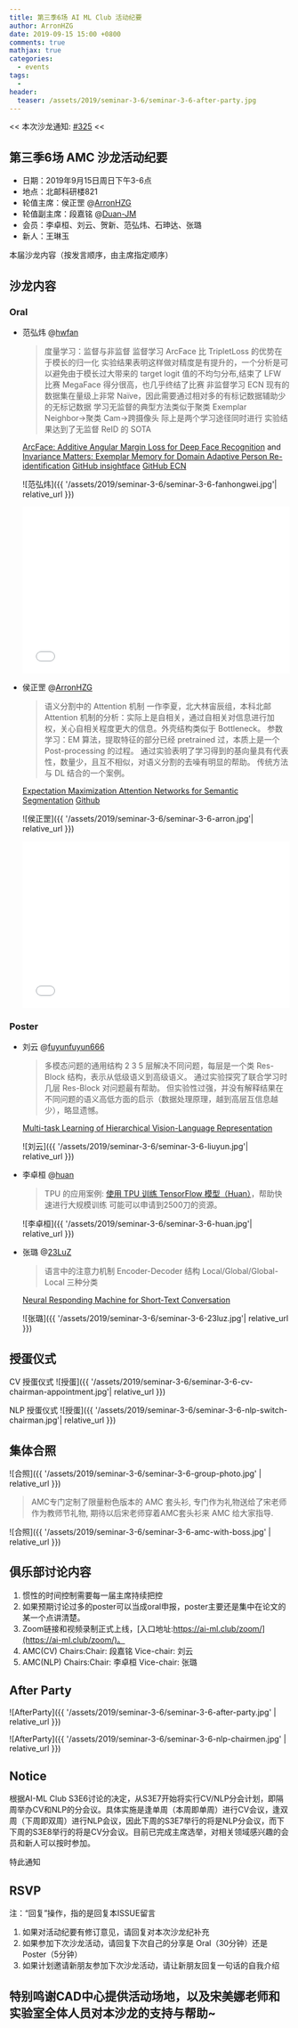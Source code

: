 ```yaml
---
title: 第三季6场 AI ML Club 活动纪要
author: ArronHZG
date: 2019-09-15 15:00 +0800
comments: true
mathjax: true
categories: 
  - events
tags:
  - 
header:
  teaser: /assets/2019/seminar-3-6/seminar-3-6-after-party.jpg
---
```


<< 本次沙龙通知: [#325](https://github.com/BUPT/ai-ml.club/issues/325)  <<

## 第三季6场 AMC 沙龙活动纪要

- 日期：2019年9月15日周日下午3-6点
- 地点：北邮科研楼821
- 轮值主席：侯正罡 @[ArronHZG](https://github.com/ArronHZG)
- 轮值副主席：段嘉铭 @[Duan-JM](https://github.com/Duan-JM)
- 会员：李卓桓、刘云、贺新、范弘炜、石珅达、张璐
- 新人：王琳玉

本届沙龙内容（按发言顺序，由主席指定顺序）

## 沙龙内容

### Oral

- 范弘炜 @[hwfan](https://github.com/hwfan)

   >度量学习：监督与非监督
   >监督学习 ArcFace 比 TripletLoss 的优势在于模长的归一化
   >实验结果表明这样做对精度是有提升的，一个分析是可以避免由于模长过大带来的 target logit 值的不均匀分布,结束了 LFW 比赛
   >MegaFace 得分很高，也几乎终结了比赛
   >非监督学习 ECN
   >现有的数据集在量级上非常 Naïve，因此需要通过相对多的有标记数据辅助少的无标记数据
   >学习无监督的典型方法类似于聚类
   >Exemplar Neighbor→聚类
   >Cam→跨摄像头
   >际上是两个学习途径同时进行
   >实验结果达到了无监督 ReID 的 SOTA

  [ArcFace: Additive Angular Margin Loss for Deep Face Recognition](https://arxiv.org/abs/1801.07698)  and [Invariance Matters: Exemplar Memory for Domain Adaptive Person Re-identification](https://arxiv.org/abs/1904.01990)
  [GitHub insightface](https://github.com/deepinsight/insightface)
  [GitHub ECN](https://github.com/zhunzhong07/ECN)

    ![范弘炜]({{ '/assets/2019/seminar-3-6/seminar-3-6-fanhongwei.jpg'| relative_url }})

  <div class="zoom-container" style="
      position: relative;
      padding-bottom:56.25%;
      padding-top:30px;
      height:0;
      overflow:hidden;
  ">
    <iframe
      src='{{ '/assets/js/viewer-js/' | relative_url }}#{{ '/assets/2019/seminar-3-6/deep-metric-learning-report.pdf' | relative_url }}'
      width='560'
      height='315'
      allowfullscreen
      webkitallowfullscreen
      frameborder="0"
      style="
        position: absolute;
        top:0;
        left:0;
        width:100%;
        height:100%;
      "
    ></iframe>
  </div>
  
- 侯正罡 @[ArronHZG](https://github.com/ArronHZG)

  >语义分割中的 Attention 机制
  >一作李夏，北大林宙辰组，本科北邮
  >Attention 机制的分析：实际上是自相关，通过自相关对信息进行加权，关心自相关程度更大的信息。外壳结构类似于 Bottleneck。
  >参数学习：EM 算法，提取特征的部分已经 pretrained 过，本质上是一个 Post-processing 的过程。
  >通过实验表明了学习得到的基向量具有代表性，数量少，且互不相似，对语义分割的去噪有明显的帮助。
  >传统方法与 DL 结合的一个案例。
  
  [Expectation Maximization Attention Networks for Semantic Segmentation](https://arxiv.org/abs/1907.13426)
  [Github](https://xialipku.github.io/EMANet)

  ![侯正罡]({{ '/assets/2019/seminar-3-6/seminar-3-6-arron.jpg'| relative_url }})

  <div class="zoom-container" style="
      position: relative;
      padding-bottom:56.25%;
      padding-top:30px;
      height:0;
      overflow:hidden;
  ">
    <iframe
      src='{{ '/assets/js/viewer-js/' | relative_url }}#{{ '/assets/2019/seminar-3-6/em.pdf' | relative_url }}'
      width='560'
      height='315'
      allowfullscreen
      webkitallowfullscreen
      frameborder="0"
      style="
        position: absolute;
        top:0;
        left:0;
        width:100%;
        height:100%;
      "
    ></iframe>
  </div>

### Poster

- 刘云 @[fuyunfuyun666](https://github.com/fuyunfuyun666)
  
  >多模态问题的通用结构
  >2 3 5 层解决不同问题，每层是一个类 Res-Block 结构，表示从低级语义到高级语义。
  >通过实验探究了联合学习时几层 Res-Block 对问题最有帮助。
  >但实验性过强，并没有解释结果在不同问题的语义高低方面的启示（数据处理原理，越到高层互信息越少），略显遗憾。

  [Multi-task Learning of Hierarchical Vision-Language Representation](https://arxiv.org/pdf/1812.00500.pdf)

  ![刘云]({{ '/assets/2019/seminar-3-6/seminar-3-6-liuyun.jpg'| relative_url }})

- 李卓桓 @[huan](https://github.com/huan)
  
  >TPU 的应用案例: [使用 TPU 训练 TensorFlow 模型（Huan）](https://www.zixia.net/tensorflow-handbook-tpu/)，帮助快速进行大规模训练
  >可能可以申请到2500刀的资源。

  ![李卓桓]({{ '/assets/2019/seminar-3-6/seminar-3-6-huan.jpg'| relative_url }})

- 张璐 @[23LuZ](https://github.com/23LuZ)
  >语言中的注意力机制
  >Encoder-Decoder 结构
  >Local/Global/Global-Local 三种分类

  [Neural Responding Machine for Short-Text Conversation](https://www.aclweb.org/anthology/P15-1152)

  ![张璐]({{ '/assets/2019/seminar-3-6/seminar-3-6-23luz.jpg'| relative_url }})

## 授蛋仪式

CV 授蛋仪式
![授蛋]({{ '/assets/2019/seminar-3-6/seminar-3-6-cv-chairman-appointment.jpg'| relative_url }})

NLP 授蛋仪式
![授蛋]({{ '/assets/2019/seminar-3-6/seminar-3-6-nlp-switch-chairman.jpg'| relative_url }})

## 集体合照

![合照]({{ '/assets/2019/seminar-3-6/seminar-3-6-group-photo.jpg' | relative_url }})
 >AMC专门定制了限量粉色版本的 AMC 套头衫, 专门作为礼物送给了宋老师作为教师节礼物, 期待以后宋老师穿着AMC套头衫来 AMC 给大家指导.

![合照]({{ '/assets/2019/seminar-3-6/seminar-3-6-amc-with-boss.jpg' | relative_url }})

## 俱乐部讨论内容

1. 惯性的时间控制需要每一届主席持续把控
2. 如果预期讨论过多的poster可以当成oral申报，poster主要还是集中在论文的某一个点讲清楚。
3. Zoom链接和视频录制正式上线，[入口地址:https://ai-ml.club/zoom/](https://ai-ml.club/zoom/)。
4. AMC(CV) Chairs:Chair: 段嘉铭 Vice-chair: 刘云
5. AMC(NLP) Chairs:Chair: 李卓桓 Vice-chair: 张璐

## After Party

![AfterParty]({{ '/assets/2019/seminar-3-6/seminar-3-6-after-party.jpg' | relative_url }})

![AfterParty]({{ '/assets/2019/seminar-3-6/seminar-3-6-nlp-chairmen.jpg' | relative_url }})

## Notice

根据AI-ML Club S3E6讨论的决定，从S3E7开始将实行CV/NLP分会计划，即隔周举办CV和NLP的分会议。具体实施是逢单周（本周即单周）进行CV会议，逢双周（下周即双周）进行NLP会议，因此下周的S3E7举行的将是NLP分会议，而下下周的S3E8举行的将是CV分会议。目前已完成主席选举，对相关领域感兴趣的会员和新人可以按时参加。

特此通知

## RSVP

注：“回复”操作，指的是回复本ISSUE留言

1. 如果对活动纪要有修订意见，请回复对本次沙龙纪补充
2. 如果参加下次沙龙活动，请回复下次自己的分享是 Oral（30分钟）还是Poster（5分钟）
3. 如果计划邀请新朋友参加下次沙龙活动，请让新朋友回复一句话的自我介绍

## 特别鸣谢CAD中心提供活动场地，以及宋美娜老师和实验室全体人员对本沙龙的支持与帮助~
